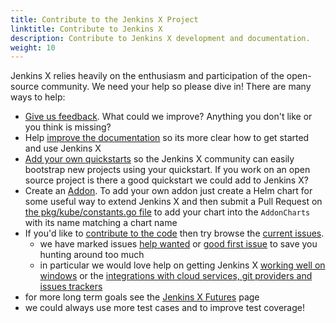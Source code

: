 ```yaml
---
title: Contribute to the Jenkins X Project
linktitle: Contribute to Jenkins X
description: Contribute to Jenkins X development and documentation.
weight: 10
---
```


Jenkins X relies heavily on the enthusiasm and participation of the open-source community. We need your help so please dive in! There are many ways to help:


* [Give us feedback](https://jenkins-x.io/community/). What could we improve? Anything you don't like or you think is missing?
* Help [improve the documentation](/contribute/documentation/) so its more clear how to get started and use Jenkins X
* [Add your own quickstarts](/developing/create-quickstart/#adding-your-own-quickstarts) so the Jenkins X community can easily bootstrap new projects using your quickstart. If you work on an open source project is there a good quickstart we could add to Jenkins X?
* Create an [Addon](/about/features/#applications). To add your own addon just create a Helm chart for some useful way to extend Jenkins X and then submit a Pull Request on [the pkg/kube/constants.go file](https://github.com/jenkins-x/jx/blob/master/pkg/kube/constants.go#L32-L50) to add your chart into the `AddonCharts` with its name matching a chart name
* If you'd like to [contribute to the code](https://jenkins-x.io/contribute/development/) then try browse the [current issues](https://github.com/jenkins-x/jx/issues).
  * we have marked issues [help wanted](https://github.com/jenkins-x/jx/issues?q=is%3Aopen+is%3Aissue+label%3A%22help+wanted%22) or [good first issue](https://github.com/jenkins-x/jx/issues?q=is%3Aopen+is%3Aissue+label%3A%22good+first+issue%22) to save you hunting around too much
  * in particular we would love help on getting Jenkins X [working well on windows](https://github.com/jenkins-x/jx/issues?q=is%3Aopen+is%3Aissue+label%3Awindows) or the [integrations with cloud services, git providers and issues trackers](https://github.com/jenkins-x/jx/issues?q=is%3Aissue+is%3Aopen+label%3Aintegrations)
 * for more long term goals see the [Jenkins X Futures](https://jenkins-x.io/contribute/roadmap) page
 * we could always use more test cases and to improve test coverage!
